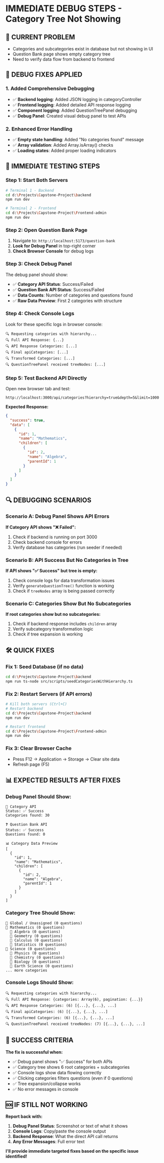 # IMMEDIATE DEBUG STEPS - Category Tree Not Showing

## 🚨 **CURRENT PROBLEM**
- Categories and subcategories exist in database but not showing in UI
- Question Bank page shows empty category tree
- Need to verify data flow from backend to frontend

## 🔧 **DEBUG FIXES APPLIED**

### 1. **Added Comprehensive Debugging**
- ✅ **Backend logging**: Added JSON logging in categoryController
- ✅ **Frontend logging**: Added detailed API response logging
- ✅ **Component logging**: Added QuestionTreePanel debugging
- ✅ **Debug Panel**: Created visual debug panel to test APIs

### 2. **Enhanced Error Handling**
- ✅ **Empty state handling**: Added "No categories found" message
- ✅ **Array validation**: Added Array.isArray() checks
- ✅ **Loading states**: Added proper loading indicators

## 🚀 **IMMEDIATE TESTING STEPS**

### **Step 1: Start Both Servers**
```bash
# Terminal 1 - Backend
cd d:\Projects\Capstone-Project\backend
npm run dev

# Terminal 2 - Frontend  
cd d:\Projects\Capstone-Project\Frontend-admin
npm run dev
```

### **Step 2: Open Question Bank Page**
1. Navigate to: `http://localhost:5173/question-bank`
2. **Look for Debug Panel** in top-right corner
3. **Check Browser Console** for debug logs

### **Step 3: Check Debug Panel**
The debug panel should show:
- ✅ **Category API Status**: Success/Failed
- ✅ **Question Bank API Status**: Success/Failed  
- ✅ **Data Counts**: Number of categories and questions found
- ✅ **Raw Data Preview**: First 2 categories with structure

### **Step 4: Check Console Logs**
Look for these specific logs in browser console:
```
🔍 Requesting categories with hierarchy...
🔍 Full API Response: {...}
🔍 API Response Categories: [...]
🔍 Final apiCategories: [...]
🔍 Transformed Categories: [...]
🔍 QuestionTreePanel received treeNodes: [...]
```

### **Step 5: Test Backend API Directly**
Open new browser tab and test:
```
http://localhost:3000/api/categories?hierarchy=true&depth=5&limit=1000
```

**Expected Response:**
```json
{
  "success": true,
  "data": [
    {
      "id": 1,
      "name": "Mathematics",
      "children": [
        {
          "id": 2, 
          "name": "Algebra",
          "parentId": 1
        }
      ]
    }
  ]
}
```

## 🔍 **DEBUGGING SCENARIOS**

### **Scenario A: Debug Panel Shows API Errors**
**If Category API shows "❌ Failed":**
1. Check if backend is running on port 3000
2. Check backend console for errors
3. Verify database has categories (run seeder if needed)

### **Scenario B: API Success But No Categories in Tree**
**If API shows "✅ Success" but tree is empty:**
1. Check console logs for data transformation issues
2. Verify `generateQuestionTree()` function is working
3. Check if `treeNodes` array is being passed correctly

### **Scenario C: Categories Show But No Subcategories**
**If root categories show but no subcategories:**
1. Check if backend response includes `children` array
2. Verify subcategory transformation logic
3. Check if tree expansion is working

## 🛠️ **QUICK FIXES**

### **Fix 1: Seed Database (if no data)**
```bash
cd d:\Projects\Capstone-Project\backend
npm run ts-node src/scripts/seedCategoriesWithHierarchy.ts
```

### **Fix 2: Restart Servers (if API errors)**
```bash
# Kill both servers (Ctrl+C)
# Restart backend
cd d:\Projects\Capstone-Project\backend
npm run dev

# Restart frontend
cd d:\Projects\Capstone-Project\Frontend-admin  
npm run dev
```

### **Fix 3: Clear Browser Cache**
- Press F12 → Application → Storage → Clear site data
- Refresh page (F5)

## 📊 **EXPECTED RESULTS AFTER FIXES**

### **Debug Panel Should Show:**
```
📁 Category API
Status: ✅ Success
Categories found: 30

❓ Question Bank API  
Status: ✅ Success
Questions found: 0

📊 Category Data Preview
[
  {
    "id": 1,
    "name": "Mathematics",
    "children": [
      {
        "id": 2,
        "name": "Algebra", 
        "parentId": 1
      }
    ]
  }
]
```

### **Category Tree Should Show:**
```
📁 Global / Unassigned (0 questions)
📁 Mathematics (0 questions)
  📁 Algebra (0 questions)
  📁 Geometry (0 questions)
  📁 Calculus (0 questions)
  📁 Statistics (0 questions)
📁 Science (0 questions)
  📁 Physics (0 questions)
  📁 Chemistry (0 questions)
  📁 Biology (0 questions)
  📁 Earth Science (0 questions)
... more categories
```

### **Console Logs Should Show:**
```
🔍 Requesting categories with hierarchy...
🔍 Full API Response: {categories: Array(6), pagination: {...}}
🔍 API Response Categories: (6) [{...}, {...}, ...]
🔍 Final apiCategories: (6) [{...}, {...}, ...]
🔍 Transformed Categories: (6) [{...}, {...}, ...]
🔍 QuestionTreePanel received treeNodes: (7) [{...}, {...}, ...]
```

## 🎯 **SUCCESS CRITERIA**

**The fix is successful when:**
- ✅ Debug panel shows "✅ Success" for both APIs
- ✅ Category tree shows 6 root categories + subcategories
- ✅ Console logs show data flowing correctly
- ✅ Clicking categories filters questions (even if 0 questions)
- ✅ Tree expansion/collapse works
- ✅ No error messages in console

## 🆘 **IF STILL NOT WORKING**

**Report back with:**
1. **Debug Panel Status**: Screenshot or text of what it shows
2. **Console Logs**: Copy/paste the console output
3. **Backend Response**: What the direct API call returns
4. **Any Error Messages**: Full error text

**I'll provide immediate targeted fixes based on the specific issue identified!**
